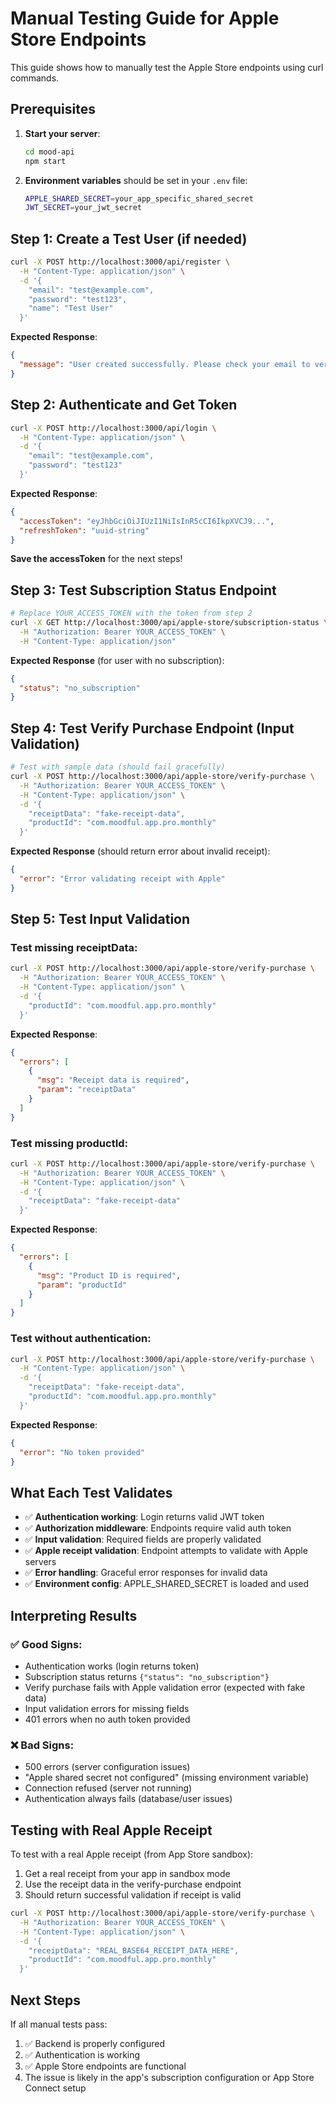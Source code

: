 # Manual Testing Guide for Apple Store Endpoints

This guide shows how to manually test the Apple Store endpoints using curl commands.

## Prerequisites

1. **Start your server**:
   ```bash
   cd mood-api
   npm start
   ```

2. **Environment variables** should be set in your `.env` file:
   ```bash
   APPLE_SHARED_SECRET=your_app_specific_shared_secret
   JWT_SECRET=your_jwt_secret
   ```

## Step 1: Create a Test User (if needed)

```bash
curl -X POST http://localhost:3000/api/register \
  -H "Content-Type: application/json" \
  -d '{
    "email": "test@example.com",
    "password": "test123",
    "name": "Test User"
  }'
```

**Expected Response**: 
```json
{
  "message": "User created successfully. Please check your email to verify your account."
}
```

## Step 2: Authenticate and Get Token

```bash
curl -X POST http://localhost:3000/api/login \
  -H "Content-Type: application/json" \
  -d '{
    "email": "test@example.com",
    "password": "test123"
  }'
```

**Expected Response**:
```json
{
  "accessToken": "eyJhbGciOiJIUzI1NiIsInR5cCI6IkpXVCJ9...",
  "refreshToken": "uuid-string"
}
```

**Save the accessToken** for the next steps!

## Step 3: Test Subscription Status Endpoint

```bash
# Replace YOUR_ACCESS_TOKEN with the token from step 2
curl -X GET http://localhost:3000/api/apple-store/subscription-status \
  -H "Authorization: Bearer YOUR_ACCESS_TOKEN" \
  -H "Content-Type: application/json"
```

**Expected Response** (for user with no subscription):
```json
{
  "status": "no_subscription"
}
```

## Step 4: Test Verify Purchase Endpoint (Input Validation)

```bash
# Test with sample data (should fail gracefully)
curl -X POST http://localhost:3000/api/apple-store/verify-purchase \
  -H "Authorization: Bearer YOUR_ACCESS_TOKEN" \
  -H "Content-Type: application/json" \
  -d '{
    "receiptData": "fake-receipt-data",
    "productId": "com.moodful.app.pro.monthly"
  }'
```

**Expected Response** (should return error about invalid receipt):
```json
{
  "error": "Error validating receipt with Apple"
}
```

## Step 5: Test Input Validation

### Test missing receiptData:
```bash
curl -X POST http://localhost:3000/api/apple-store/verify-purchase \
  -H "Authorization: Bearer YOUR_ACCESS_TOKEN" \
  -H "Content-Type: application/json" \
  -d '{
    "productId": "com.moodful.app.pro.monthly"
  }'
```

**Expected Response**:
```json
{
  "errors": [
    {
      "msg": "Receipt data is required",
      "param": "receiptData"
    }
  ]
}
```

### Test missing productId:
```bash
curl -X POST http://localhost:3000/api/apple-store/verify-purchase \
  -H "Authorization: Bearer YOUR_ACCESS_TOKEN" \
  -H "Content-Type: application/json" \
  -d '{
    "receiptData": "fake-receipt-data"
  }'
```

**Expected Response**:
```json
{
  "errors": [
    {
      "msg": "Product ID is required",
      "param": "productId"
    }
  ]
}
```

### Test without authentication:
```bash
curl -X POST http://localhost:3000/api/apple-store/verify-purchase \
  -H "Content-Type: application/json" \
  -d '{
    "receiptData": "fake-receipt-data",
    "productId": "com.moodful.app.pro.monthly"
  }'
```

**Expected Response**:
```json
{
  "error": "No token provided"
}
```

## What Each Test Validates

- ✅ **Authentication working**: Login returns valid JWT token
- ✅ **Authorization middleware**: Endpoints require valid auth token
- ✅ **Input validation**: Required fields are properly validated
- ✅ **Apple receipt validation**: Endpoint attempts to validate with Apple servers
- ✅ **Error handling**: Graceful error responses for invalid data
- ✅ **Environment config**: APPLE_SHARED_SECRET is loaded and used

## Interpreting Results

### ✅ Good Signs:
- Authentication works (login returns token)
- Subscription status returns `{"status": "no_subscription"}`
- Verify purchase fails with Apple validation error (expected with fake data)
- Input validation errors for missing fields
- 401 errors when no auth token provided

### ❌ Bad Signs:
- 500 errors (server configuration issues)
- "Apple shared secret not configured" (missing environment variable)
- Connection refused (server not running)
- Authentication always fails (database/user issues)

## Testing with Real Apple Receipt

To test with a real Apple receipt (from App Store sandbox):

1. Get a real receipt from your app in sandbox mode
2. Use the receipt data in the verify-purchase endpoint
3. Should return successful validation if receipt is valid

```bash
curl -X POST http://localhost:3000/api/apple-store/verify-purchase \
  -H "Authorization: Bearer YOUR_ACCESS_TOKEN" \
  -H "Content-Type: application/json" \
  -d '{
    "receiptData": "REAL_BASE64_RECEIPT_DATA_HERE",
    "productId": "com.moodful.app.pro.monthly"
  }'
```

## Next Steps

If all manual tests pass:
1. ✅ Backend is properly configured
2. ✅ Authentication is working
3. ✅ Apple Store endpoints are functional
4. The issue is likely in the app's subscription configuration or App Store Connect setup 